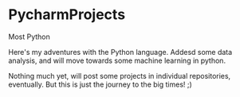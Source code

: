 # PycharmProjects
Most Python

Here's my adventures with the Python language. Addesd some data analysis, and will move towards some machine learning in python. 

Nothing much yet, will post some projects in individual repositories, eventually. But this is just the journey to the big times! ;)
